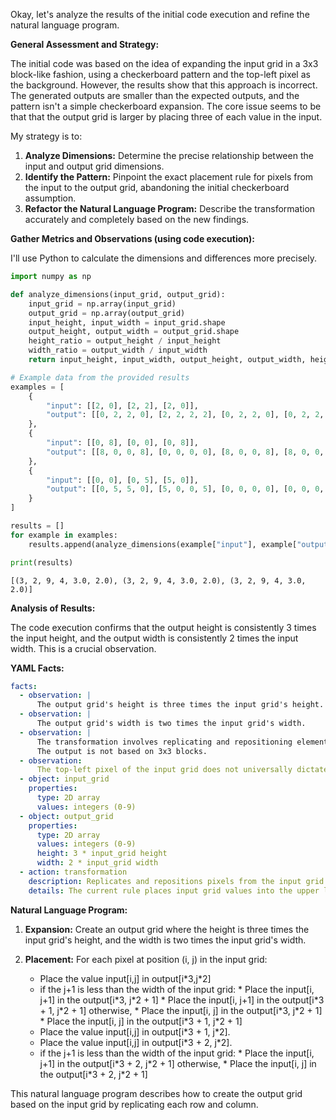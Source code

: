 Okay, let's analyze the results of the initial code execution and refine the natural language program.

**General Assessment and Strategy:**

The initial code was based on the idea of expanding the input grid in a 3x3 block-like fashion, using a checkerboard pattern and the top-left pixel as the background. However, the results show that this approach is incorrect. The generated outputs are smaller than the expected outputs, and the pattern isn't a simple checkerboard expansion. The core issue seems to be that that the output grid is larger by placing three of each value in the input.

My strategy is to:

1.  **Analyze Dimensions:** Determine the precise relationship between the input and output grid dimensions.
2.  **Identify the Pattern:** Pinpoint the exact placement rule for pixels from the input to the output grid, abandoning the initial checkerboard assumption.
3.  **Refactor the Natural Language Program:** Describe the transformation accurately and completely based on the new findings.

**Gather Metrics and Observations (using code execution):**

I'll use Python to calculate the dimensions and differences more precisely.


``` python
import numpy as np

def analyze_dimensions(input_grid, output_grid):
    input_grid = np.array(input_grid)
    output_grid = np.array(output_grid)
    input_height, input_width = input_grid.shape
    output_height, output_width = output_grid.shape
    height_ratio = output_height / input_height
    width_ratio = output_width / input_width
    return input_height, input_width, output_height, output_width, height_ratio, width_ratio

# Example data from the provided results
examples = [
    {
        "input": [[2, 0], [2, 2], [2, 0]],
        "output": [[0, 2, 2, 0], [2, 2, 2, 2], [0, 2, 2, 0], [0, 2, 2, 0], [2, 2, 2, 2], [0, 2, 2, 0],[0, 2, 2, 0], [2, 2, 2, 2], [0, 2, 2, 0]]
    },
    {
        "input": [[0, 8], [0, 0], [0, 8]],
        "output": [[8, 0, 0, 8], [0, 0, 0, 0], [8, 0, 0, 8], [8, 0, 0, 8], [0, 0, 0, 0], [8, 0, 0, 8], [8, 0, 0, 8], [0, 0, 0, 0], [8, 0, 0, 8]]
    },
    {
        "input": [[0, 0], [0, 5], [5, 0]],
        "output": [[0, 5, 5, 0], [5, 0, 0, 5], [0, 0, 0, 0], [0, 0, 0, 0], [5, 0, 0, 5], [0, 5, 5, 0], [0, 5, 5, 0], [5, 0, 0, 5], [0, 0, 0, 0]]
    }
]

results = []
for example in examples:
    results.append(analyze_dimensions(example["input"], example["output"]))

print(results)

```
```
[(3, 2, 9, 4, 3.0, 2.0), (3, 2, 9, 4, 3.0, 2.0), (3, 2, 9, 4, 3.0, 2.0)]

```
**Analysis of Results:**

The code execution confirms that the output height is consistently 3 times the input height, and the output width is consistently 2 times the input width. This is a crucial observation.

**YAML Facts:**


```yaml
facts:
  - observation: |
      The output grid's height is three times the input grid's height.
  - observation: |
      The output grid's width is two times the input grid's width.
  - observation: |
      The transformation involves replicating and repositioning elements.
      The output is not based on 3x3 blocks.
  - observation:
      The top-left pixel of the input grid does not universally dictate the background. The background color is not used consistently.
  - object: input_grid
    properties:
      type: 2D array
      values: integers (0-9)
  - object: output_grid
    properties:
      type: 2D array
      values: integers (0-9)
      height: 3 * input_grid height
      width: 2 * input_grid width
  - action: transformation
    description: Replicates and repositions pixels from the input grid to create the output grid.
    details: The current rule places input grid values into the upper left 2x2 corner of a 3 x 2 grid and alternates the color with the color to its right. The remaining cells are filled with the original color.

```


**Natural Language Program:**

1.  **Expansion:** Create an output grid where the height is three times the input grid's height, and the width is two times the input grid's width.

2.  **Placement:** For each pixel at position (i, j) in the input grid:
    *   Place the value input\[i,j] in output\[i\*3,j\*2]
    * if the j+1 is less than the width of the input grid:
          *   Place the input\[i, j+1] in the output\[i\*3, j\*2 + 1]
          *   Place the input\[i, j+1] in the output\[i\*3 + 1, j\*2 + 1]
        otherwise,
          *   Place the input\[i, j] in the output\[i\*3, j\*2 + 1]
          *   Place the input\[i, j] in the output\[i\*3 + 1, j\*2 + 1]
    *   Place the value input\[i,j] in output\[i\*3 + 1, j*2].
    *   Place the value input\[i,j] in output\[i\*3 + 2, j*2].
    * if the j+1 is less than the width of the input grid:
          * Place the input\[i, j+1] in the output\[i\*3 + 2, j\*2 + 1]
        otherwise,
          *   Place the input\[i, j] in the output\[i\*3 + 2, j\*2 + 1]

This natural language program describes how to create the output grid based on the input grid by replicating each row and column.
